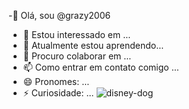  -👋 Olá, sou @grazy2006
- 👀 Estou interessado em ...
- 🌱 Atualmente estou aprendendo...
- 💞️ Procuro colaborar em ...
- 📫 Como entrar em contato comigo ...
- 😄 Pronomes: ...
- ⚡ Curiosidade: ...
![disney-dog](https://github.com/grazy2006/grazy2006/assets/170421859/74a6380c-8526-4f73-9a5d-499bb3864e8d)

